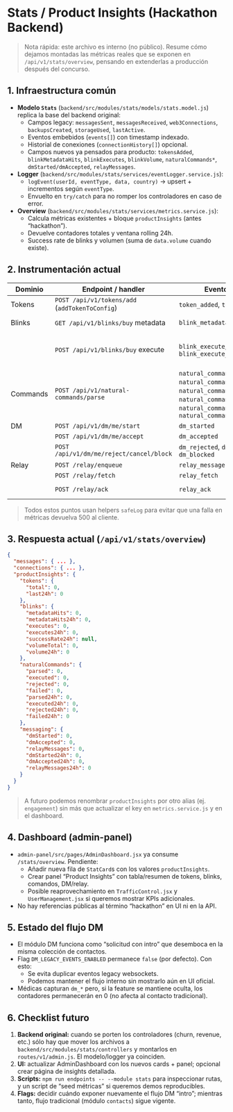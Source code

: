 # Stats / Product Insights (Hackathon Backend)

> Nota rápida: este archivo es interno (no público). Resume cómo dejamos montadas las métricas reales que se exponen en `/api/v1/stats/overview`, pensando en extenderlas a producción después del concurso.

## 1. Infraestructura común

- **Modelo `Stats`** (`backend/src/modules/stats/models/stats.model.js`) replica la base del backend original:
  - Campos legacy: `messagesSent`, `messagesReceived`, `web3Connections`, `backupsCreated`, `storageUsed`, `lastActive`.
  - Eventos embebidos (`events[]`) con timestamp indexado.
  - Historial de conexiones (`connectionHistory[]`) opcional.
  - Campos nuevos ya pensados para producto: `tokensAdded`, `blinkMetadataHits`, `blinkExecutes`, `blinkVolume`, `naturalCommands*`, `dmStarted/dmAccepted`, `relayMessages`.
- **Logger** (`backend/src/modules/stats/services/eventLogger.service.js`):
  - `logEvent(userId, eventType, data, country)` → upsert + incrementos según `eventType`.
  - Envuelto en `try/catch` para no romper los controladores en caso de error.
- **Overview** (`backend/src/modules/stats/services/metrics.service.js`):
  - Calcula métricas existentes + bloque `productInsights` (antes “hackathon”).
  - Devuelve contadores totales y ventana rolling 24h.
  - Success rate de blinks y volumen (suma de `data.volume` cuando existe).

## 2. Instrumentación actual

| Dominio | Endpoint / handler | Evento (`logEvent`) | Datos extra |
|---------|-------------------|---------------------|-------------|
| Tokens  | `POST /api/v1/tokens/add` (`addTokenToConfig`) | `token_added`, `token_add_failed` | `code`, `mint` |
| Blinks  | `GET /api/v1/blinks/buy` metadata | `blink_metadata_hit` | `token`, `amount` |
|         | `POST /api/v1/blinks/buy` execute | `blink_execute`, `blink_execute_failed` | `token`, `amountInSol`, `expectedOut`, `volume` |
| Commands| `POST /api/v1/natural-commands/parse` | `natural_command_parsed`, `natural_command_executed`, `natural_command_rejected`, `natural_command_failed`, `natural_command_registered`, `natural_command_register_failed` | `action`, `resultType`, `error` |
| DM      | `POST /api/v1/dm/me/start` | `dm_started` | `to` |
|         | `POST /api/v1/dm/me/accept` | `dm_accepted` | `with` |
|         | `POST /api/v1/dm/me/reject/cancel/block` | `dm_rejected`, `dm_canceled`, `dm_blocked` | `with` |
| Relay   | `POST /relay/enqueue` | `relay_message` | `to`, `bytes` |
|         | `POST /relay/fetch` | `relay_fetch` | `count` |
|         | `POST /relay/ack` | `relay_ack` | `count`, `freedBytes` |

> Todos estos puntos usan helpers `safeLog` para evitar que una falla en métricas devuelva 500 al cliente.

## 3. Respuesta actual (`/api/v1/stats/overview`)

```json
{
  "messages": { ... },
  "connections": { ... },
  "productInsights": {
    "tokens": {
      "total": 0,
      "last24h": 0
    },
    "blinks": {
      "metadataHits": 0,
      "metadataHits24h": 0,
      "executes": 0,
      "executes24h": 0,
      "successRate24h": null,
      "volumeTotal": 0,
      "volume24h": 0
    },
    "naturalCommands": {
      "parsed": 0,
      "executed": 0,
      "rejected": 0,
      "failed": 0,
      "parsed24h": 0,
      "executed24h": 0,
      "rejected24h": 0,
      "failed24h": 0
    },
    "messaging": {
      "dmStarted": 0,
      "dmAccepted": 0,
      "relayMessages": 0,
      "dmStarted24h": 0,
      "dmAccepted24h": 0,
      "relayMessages24h": 0
    }
  }
}
```

> A futuro podemos renombrar `productInsights` por otro alias (ej. `engagement`) sin más que actualizar el key en `metrics.service.js` y en el dashboard.

## 4. Dashboard (admin-panel)

- `admin-panel/src/pages/AdminDashboard.jsx` ya consume `/stats/overview`. Pendiente:
  - Añadir nueva fila de `StatCard`s con los valores `productInsights`.
  - Crear panel “Product Insights” con tabla/resumen de tokens, blinks, comandos, DM/relay.
  - Posible reaprovechamiento en `TrafficControl.jsx` y `UserManagement.jsx` si queremos mostrar KPIs adicionales.
- No hay referencias públicas al término “hackathon” en UI ni en la API.

## 5. Estado del flujo DM

- El módulo DM funciona como “solicitud con intro” que desemboca en la misma colección de contactos.
- Flag `DM_LEGACY_EVENTS_ENABLED` permanece `false` (por defecto). Con esto:
  - Se evita duplicar eventos legacy websockets.
  - Podemos mantener el flujo interno sin mostrarlo aún en UI oficial.
- Médicas capturan `dm_*` pero, si la feature se mantiene oculta, los contadores permanecerán en 0 (no afecta al contacto tradicional).

## 6. Checklist futuro

1. **Backend original:** cuando se porten los controladores (churn, revenue, etc.) sólo hay que mover los archivos a `backend/src/modules/stats/controllers` y montarlos en `routes/v1/admin.js`. El modelo/logger ya coinciden.
2. **UI:** actualizar AdminDashboard con los nuevos cards + panel; opcional crear página de insights detallada.
3. **Scripts:** `npm run endpoints -- --module stats` para inspeccionar rutas, y un script de “seed métricas” si queremos demos reproducibles.
4. **Flags:** decidir cuándo exponer nuevamente el flujo DM “intro”; mientras tanto, flujo tradicional (módulo `contacts`) sigue vigente.
